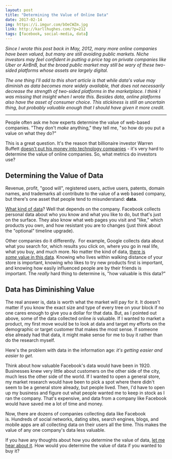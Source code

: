 ```yaml
---
layout: post
title: "Determining the Value of Online Data"
date: 2017-02-14
img: https://i.imgur.com/bOeCWZm.jpg
link: http://karllhughes.com/?p=212
tags: [facebook, social-media, data]
---
```

*Since I wrote this post back in May, 2012, many more online companies have been valued, but many are still avoiding public markets. Niche investors may feel confident in putting a price tag on private companies like Uber or AirBnB, but the broad public market may still be wary of these two-sided platforms whose assets are largely digital.*

*The one thing I'll add to this short article is that while data's value may diminish as data becomes more widely available, that does not necessarily decrease the strength of two-sided platforms in the marketplace. I think I was missing that insight when I wrote this. Besides data, online platforms also have the asset of consumer choice. This stickiness is still an uncertain thing, but probably valuable enough that I should have given it more credit.*

-----

People often ask me how experts determine the value of web-based companies. "They don't _make_ anything," they tell me, "so how do you put a value on what they do?"

This is a great question. It's the reason that billionaire investor Warren Buffett [doesn't put his money into technology companies](http://www.huffingtonpost.com/2012/05/07/warren-buffett-facebook_n_1495157.html) - it's very hard to determine the value of online companies. So, what metrics do investors use? 

## Determining the Value of Data

Revenue, profit, "good will", registered users, active users, patents, domain names, and trademarks all contribute to the value of a web based company, but there's one asset that people tend to misunderstand: **data**.

[What kind of data](http://www.mediapost.com/publications/article/178309/google-bing-yahoo-find-data-not-paid-search-ads.html)? Well that depends on the company. Facebook collects personal data about who you know and what you like to do, but that's just on the surface. They also know what web pages you visit and "like," which products you own, and how resistant you are to changes (just think about the "optional" timeline upgrade).

Other companies do it differently.  For example, Google collects data about what you search for, which results you click on, where you go in real life, what you buy, and much more. No matter the kind of data, [there is _some_ value in this data](http://www.zdnet.com/blog/facebook/how-much-is-your-data-worth-to-facebook/13133). Knowing who lives within walking distance of your store is important, knowing who likes to try new products first is important, and knowing how easily influenced people are by their friends is important. The _really_ hard thing to determine is, "how valuable is this data?" 

## Data has Diminishing Value

The real answer is, data is worth what the market will pay for it. It doesn't matter if you know the exact size and type of every tree on your block if no one cares enough to give you a dollar for that data. But, as I pointed out above, some of the data collected online _is_ valuable. If I wanted to market a product, my first move would be to look at data and target my efforts on the demographic or target customer that makes the most sense. If someone else already had that data, it might make sense for me to buy it rather than do the research myself.

Here's the problem with data in the information age: _it's getting easier and easier to get_.

Think about how valuable Facebook's data would have been in 1920. Businesses knew very little about customers on the other side of the city, much less the other side of the world. If I wanted to open a general store, my market research would have been to pick a spot where there didn't seem to be a general store already, but people lived. Then, I'd have to open up my business and figure out what people wanted me to keep in stock as I ran the company. That's expensive, and data from a company like Facebook would have saved me a lot of time and money.

Now, there are dozens of companies collecting data like Facebook is. Hundreds of social networks, dating sites, search engines, blogs, and mobile apps are all collecting data on their users all the time. This makes the value of any one company's data less valuable.

If you have any thoughts about how you determine the value of data, [let me hear about it](https://twitter.com/KarlLHughes). How would you determine the value of data if you wanted to buy it?
